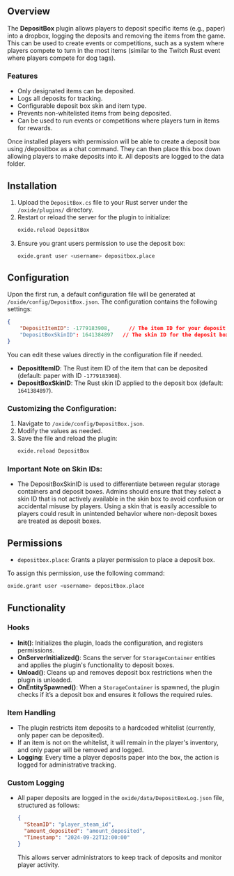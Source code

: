 ## Overview

The **DepositBox** plugin allows players to deposit specific items (e.g., paper) into a dropbox, logging the deposits and removing the items from the game. This can be used to create events or competitions, such as a system where players compete to turn in the most items (similar to the Twitch Rust event where players compete for dog tags).

### Features
- Only designated items can be deposited.
- Logs all deposits for tracking.
- Configurable deposit box skin and item type.
- Prevents non-whitelisted items from being deposited.
- Can be used to run events or competitions where players turn in items for rewards.

Once installed players with permission will be able to create a deposit box using /depositbox as a chat command. They can then place this box down allowing players to make deposits into it. All deposits are logged to the data folder.

## Installation

1. Upload the `DepositBox.cs` file to your Rust server under the `/oxide/plugins/` directory.
2. Restart or reload the server for the plugin to initialize:
   ```bash
   oxide.reload DepositBox
   ```
3. Ensure you grant users permission to use the deposit box:
   ```bash
   oxide.grant user <username> depositbox.place
   ```

## Configuration

Upon the first run, a default configuration file will be generated at `/oxide/config/DepositBox.json`. The configuration contains the following settings:

```json
{
    "DepositItemID": -1779183908,      // The item ID for your deposit unit (default: -1779183908)
    "DepositBoxSkinID": 1641384897   // The skin ID for the deposit box
}
```

You can edit these values directly in the configuration file if needed.

- **DepositItemID**: The Rust item ID of the item that can be deposited (default: paper with ID `-1779183908`).
- **DepositBoxSkinID**: The Rust skin ID applied to the deposit box (default: `1641384897`).

### Customizing the Configuration:

1. Navigate to `/oxide/config/DepositBox.json`.
2. Modify the values as needed.
3. Save the file and reload the plugin:
   ```bash
   oxide.reload DepositBox
   ```

### Important Note on Skin IDs:
- The DepositBoxSkinID is used to differentiate between regular storage containers and deposit boxes. Admins should ensure that they select a skin ID that is not actively available in the skin box to avoid confusion or accidental misuse by players. Using a skin that is easily accessible to players could result in unintended behavior where non-deposit boxes are treated as deposit boxes.

## Permissions

- `depositbox.place`: Grants a player permission to place a deposit box.

To assign this permission, use the following command:
```bash
oxide.grant user <username> depositbox.place
```

## Functionality

### Hooks

- **Init()**: Initializes the plugin, loads the configuration, and registers permissions.
- **OnServerInitialized()**: Scans the server for `StorageContainer` entities and applies the plugin's functionality to deposit boxes.
- **Unload()**: Cleans up and removes deposit box restrictions when the plugin is unloaded.
- **OnEntitySpawned()**: When a `StorageContainer` is spawned, the plugin checks if it’s a deposit box and ensures it follows the required rules.

### Item Handling

- The plugin restricts item deposits to a hardcoded whitelist (currently, only paper can be deposited).
- If an item is not on the whitelist, it will remain in the player's inventory, and only paper will be removed and logged.
- **Logging**: Every time a player deposits paper into the box, the action is logged for administrative tracking.

### Custom Logging

- All paper deposits are logged in the `oxide/data/DepositBoxLog.json` file, structured as follows:
  ```json
  {
    "SteamID": "player_steam_id",
    "amount_deposited": "amount_deposited",
    "Timestamp": "2024-09-22T12:00:00"
  }
  ```
  This allows server administrators to keep track of deposits and monitor player activity.
